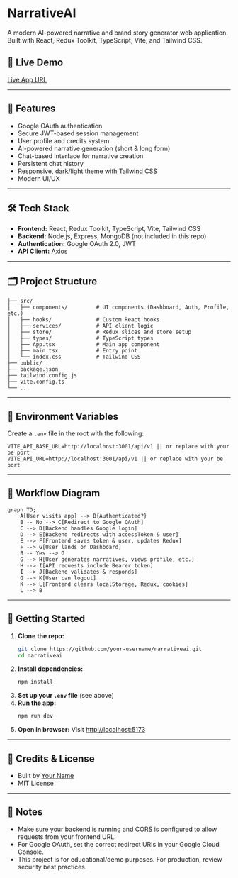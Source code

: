 # NarrativeAI

A modern AI-powered narrative and brand story generator web application. Built with React, Redux Toolkit, TypeScript, Vite, and Tailwind CSS.

## 🚀 Live Demo

[Live App URL](https://varune-fe.vercel.app/)

---

## 🧩 Features
- Google OAuth authentication
- Secure JWT-based session management
- User profile and credits system
- AI-powered narrative generation (short & long form)
- Chat-based interface for narrative creation
- Persistent chat history
- Responsive, dark/light theme with Tailwind CSS
- Modern UI/UX

---

## 🛠️ Tech Stack
- **Frontend:** React, Redux Toolkit, TypeScript, Vite, Tailwind CSS
- **Backend:** Node.js, Express, MongoDB (not included in this repo)
- **Authentication:** Google OAuth 2.0, JWT
- **API Client:** Axios

---

## 🗂️ Project Structure
```
├── src/
│   ├── components/         # UI components (Dashboard, Auth, Profile, etc.)
│   ├── hooks/              # Custom React hooks
│   ├── services/           # API client logic
│   ├── store/              # Redux slices and store setup
│   ├── types/              # TypeScript types
│   ├── App.tsx             # Main app component
│   ├── main.tsx            # Entry point
│   └── index.css           # Tailwind CSS
├── public/
├── package.json
├── tailwind.config.js
├── vite.config.ts
└── ...
```

---

## 🔑 Environment Variables
Create a `.env` file in the root with the following:

```env
VITE_API_BASE_URL=http://localhost:3001/api/v1 || or replace with your be port
VITE_API_URL=http://localhost:3001/api/v1 || or replace with your be port
```

---

## 🧭 Workflow Diagram

```mermaid
graph TD;
    A[User visits app] --> B{Authenticated?}
    B -- No --> C[Redirect to Google OAuth]
    C --> D[Backend handles Google login]
    D --> E[Backend redirects with accessToken & user]
    E --> F[Frontend saves token & user, updates Redux]
    F --> G[User lands on Dashboard]
    B -- Yes --> G
    G --> H[User generates narratives, views profile, etc.]
    H --> I[API requests include Bearer token]
    I --> J[Backend validates & responds]
    G --> K[User can logout]
    K --> L[Frontend clears localStorage, Redux, cookies]
    L --> B
```

---

## 🏁 Getting Started

1. **Clone the repo:**
   ```sh
   git clone https://github.com/your-username/narrativeai.git
   cd narrativeai
   ```
2. **Install dependencies:**
   ```sh
   npm install
   ```
3. **Set up your `.env` file** (see above)
4. **Run the app:**
   ```sh
   npm run dev
   ```
5. **Open in browser:**
   Visit [http://localhost:5173](http://localhost:5173)

---

## 📝 Credits & License
- Built by [Your Name](https://github.com/2021eo3ar)
- MIT License

---

## 📢 Notes
- Make sure your backend is running and CORS is configured to allow requests from your frontend URL.
- For Google OAuth, set the correct redirect URIs in your Google Cloud Console.
- This project is for educational/demo purposes. For production, review security best practices.
